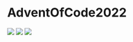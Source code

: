 # AdventOfCode2022

![](https://img.shields.io/badge/day%20📅-13-blue) 
![](https://img.shields.io/badge/stars%20⭐-2-yellow)
![](https://img.shields.io/badge/days%20completed-1-red)
